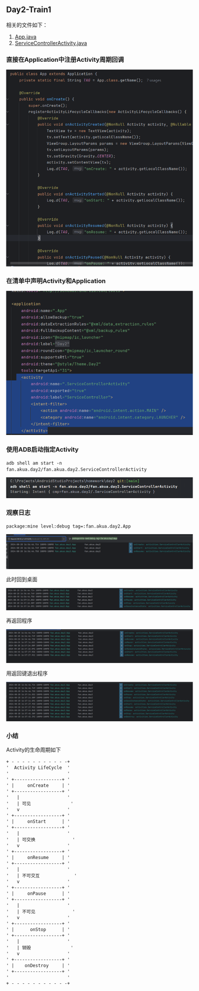 ## Day2-Train1

相关的文件如下：
1. [App.java](https://partner-gitlab.mioffice.cn/nj-trainingcollege/miclassroom240819/androidgroup4/tanzhehao/homework/-/blob/main/day2/app/src/main/java/fan/akua/day2/App.java)
2. [ServiceControllerActivity.java](https://partner-gitlab.mioffice.cn/nj-trainingcollege/miclassroom240819/androidgroup4/tanzhehao/homework/-/blob/main/day2/app/src/main/java/fan/akua/day2/activities/ServiceControllerActivity.java)

### 直接在Application中注册Activity周期回调

![App.java](pic/49153258467602.png)

### 在清单中声明Activity和Application

![清单](pic/597571664544483.png)

### 使用ADB启动指定Activity

`adb shell am start -n fan.akua.day2/fan.akua.day2.ServiceControllerActivity`

![shell](pic/167794501281329.png)

### 观察日志

`package:mine level:debug tag=:fan.akua.day2.App`

![日志](pic/577307843543622.png)

此时回到桌面

![日志](pic/199269908767109.png)

再返回程序

![日志](pic/342518993218934.png)

用返回键退出程序

![日志](pic/500006711705052.png)

### 小结

Activity的生命周期如下

```text
+ - - - - - - - - - - -+
'  Activity LifeCycle  '
'                      '
' +------------------+ '
' |     onCreate     | '
' +------------------+ '
'   |                  '
'   | 可见               '
'   v                  '
' +------------------+ '
' |     onStart      | '
' +------------------+ '
'   |                  '
'   | 可交换              '
'   v                  '
' +------------------+ '
' |     onResume     | '
' +------------------+ '
'   |                  '
'   | 不可交互             '
'   v                  '
' +------------------+ '
' |     onPause      | '
' +------------------+ '
'   |                  '
'   | 不可见              '
'   v                  '
' +------------------+ '
' |      onStop      | '
' +------------------+ '
'   |                  '
'   | 销毁               '
'   v                  '
' +------------------+ '
' |    onDestroy     | '
' +------------------+ '
'                      '
+ - - - - - - - - - - -+

```